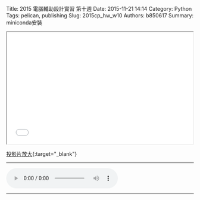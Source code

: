 Title: 2015 電腦輔助設計實習 第十週
Date: 2015-11-21 14:14
Category: Python
Tags: pelican, publishing
Slug: 2015cp_hw_w10
Authors: b850617
Summary: miniconda安裝

<iframe src="40323250_cp_w10.html" width="500" height="300"></iframe>

[投影片放大](40323250_cp_w10.html){:target="_blank"}
<br>
<hr>
<html>
<head>
<title>Selena Gomez - My Dilemma</title>
</head>
<body>
    <audio controls pause loop>
        <source src="https://copy.com/l1w6g8bPP9amsegM">
    </audio>
</body>
</html>
<hr>
<br>




